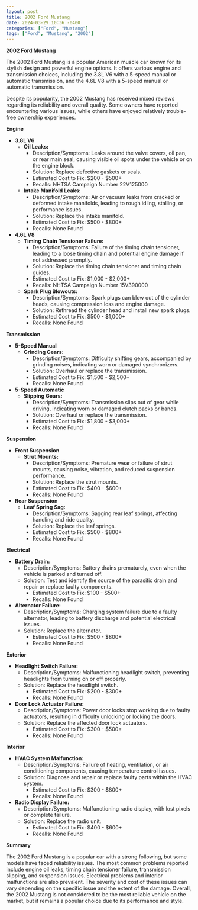 ```yaml
---
layout: post
title: 2002 Ford Mustang
date: 2024-03-29 10:36 -0400
categories: ["Ford", "Mustang"]
tags: ["Ford", "Mustang", "2002"]
---
```

**2002 Ford Mustang**

The 2002 Ford Mustang is a popular American muscle car known for its stylish design and powerful engine options. It offers various engine and transmission choices, including the 3.8L V6 with a 5-speed manual or automatic transmission, and the 4.6L V8 with a 5-speed manual or automatic transmission.

Despite its popularity, the 2002 Mustang has received mixed reviews regarding its reliability and overall quality. Some owners have reported encountering various issues, while others have enjoyed relatively trouble-free ownership experiences.

**Engine**

* **3.8L V6**
    * **Oil Leaks:**
        * Description/Symptoms: Leaks around the valve covers, oil pan, or rear main seal, causing visible oil spots under the vehicle or on the engine block.
        * Solution: Replace defective gaskets or seals.
        * Estimated Cost to Fix: $200 - $500+
        * Recalls: NHTSA Campaign Number 22V125000
    * **Intake Manifold Leaks:**
        * Description/Symptoms: Air or vacuum leaks from cracked or deformed intake manifolds, leading to rough idling, stalling, or performance issues.
        * Solution: Replace the intake manifold.
        * Estimated Cost to Fix: $500 - $800+
        * Recalls: None Found
* **4.6L V8**
    * **Timing Chain Tensioner Failure:**
        * Description/Symptoms: Failure of the timing chain tensioner, leading to a loose timing chain and potential engine damage if not addressed promptly.
        * Solution: Replace the timing chain tensioner and timing chain guides.
        * Estimated Cost to Fix: $1,000 - $2,000+
        * Recalls: NHTSA Campaign Number 15V390000
    * **Spark Plug Blowouts:**
        * Description/Symptoms: Spark plugs can blow out of the cylinder heads, causing compression loss and engine damage.
        * Solution: Rethread the cylinder head and install new spark plugs.
        * Estimated Cost to Fix: $500 - $1,000+
        * Recalls: None Found

**Transmission**

* **5-Speed Manual**
    * **Grinding Gears:**
        * Description/Symptoms: Difficulty shifting gears, accompanied by grinding noises, indicating worn or damaged synchronizers.
        * Solution: Overhaul or replace the transmission.
        * Estimated Cost to Fix: $1,500 - $2,500+
        * Recalls: None Found
* **5-Speed Automatic**
    * **Slipping Gears:**
        * Description/Symptoms: Transmission slips out of gear while driving, indicating worn or damaged clutch packs or bands.
        * Solution: Overhaul or replace the transmission.
        * Estimated Cost to Fix: $1,800 - $3,000+
        * Recalls: None Found

**Suspension**

* **Front Suspension**
    * **Strut Mounts:**
        * Description/Symptoms: Premature wear or failure of strut mounts, causing noise, vibration, and reduced suspension performance.
        * Solution: Replace the strut mounts.
        * Estimated Cost to Fix: $400 - $600+
        * Recalls: None Found
* **Rear Suspension**
    * **Leaf Spring Sag:**
        * Description/Symptoms: Sagging rear leaf springs, affecting handling and ride quality.
        * Solution: Replace the leaf springs.
        * Estimated Cost to Fix: $500 - $800+
        * Recalls: None Found

**Electrical**

* **Battery Drain:**
    * Description/Symptoms: Battery drains prematurely, even when the vehicle is parked and turned off.
    * Solution: Test and identify the source of the parasitic drain and repair or replace faulty components.
        * Estimated Cost to Fix: $100 - $500+
        * Recalls: None Found
* **Alternator Failure:**
    * Description/Symptoms: Charging system failure due to a faulty alternator, leading to battery discharge and potential electrical issues.
    * Solution: Replace the alternator.
        * Estimated Cost to Fix: $500 - $800+
        * Recalls: None Found

**Exterior**

* **Headlight Switch Failure:**
    * Description/Symptoms: Malfunctioning headlight switch, preventing headlights from turning on or off properly.
    * Solution: Replace the headlight switch.
        * Estimated Cost to Fix: $200 - $300+
        * Recalls: None Found
* **Door Lock Actuator Failure:**
    * Description/Symptoms: Power door locks stop working due to faulty actuators, resulting in difficulty unlocking or locking the doors.
    * Solution: Replace the affected door lock actuators.
        * Estimated Cost to Fix: $300 - $500+
        * Recalls: None Found

**Interior**

* **HVAC System Malfunction:**
    * Description/Symptoms: Failure of heating, ventilation, or air conditioning components, causing temperature control issues.
    * Solution: Diagnose and repair or replace faulty parts within the HVAC system.
        * Estimated Cost to Fix: $300 - $800+
        * Recalls: None Found
* **Radio Display Failure:**
    * Description/Symptoms: Malfunctioning radio display, with lost pixels or complete failure.
    * Solution: Replace the radio unit.
        * Estimated Cost to Fix: $400 - $600+
        * Recalls: None Found

**Summary**

The 2002 Ford Mustang is a popular car with a strong following, but some models have faced reliability issues. The most common problems reported include engine oil leaks, timing chain tensioner failure, transmission slipping, and suspension issues. Electrical problems and interior malfunctions are also prevalent. The severity and cost of these issues can vary depending on the specific issue and the extent of the damage. Overall, the 2002 Mustang is not considered to be the most reliable vehicle on the market, but it remains a popular choice due to its performance and style.
